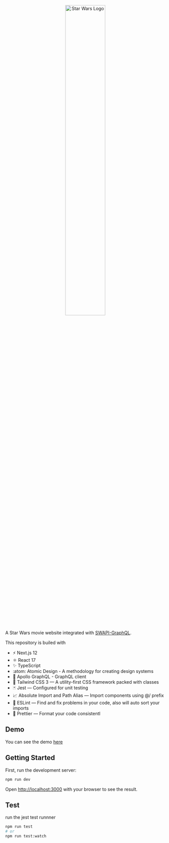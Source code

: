 <p align="center">
  <img src="https://user-images.githubusercontent.com/18480194/148758406-35b249a4-375a-41b7-b474-2d2d2198be99.png" alt="Star Wars Logo" style='width:50%'/>
</p>

A Star Wars movie website integrated with [SWAPI-GraphQL](https://github.com/graphql/swapi-graphql).

This repository is builed with

- ⚡️ Next.js 12
- ⚛️ React 17
- ✨ TypeScript
- :atom: Atomic Design - A methodology for creating design systems
- 🚀 Apollo GraphQL - GraphQL client
- 💨 Tailwind CSS 3 — A utility-first CSS framework packed with classes
- 🃏 Jest — Configured for unit testing
- 📈 Absolute Import and Path Alias — Import components using @/ prefix
- 📏 ESLint — Find and fix problems in your code, also will auto sort your imports
- 💖 Prettier — Format your code consistentl

## Demo

You can see the demo [here](https://star-wars-website-eight.vercel.app/)

## Getting Started

First, run the development server:

```bash
npm run dev
```

Open [http://localhost:3000](http://localhost:3000) with your browser to see the result.

## Test

run the jest test runnner

```bash
npm run test
# or
npm run test:watch
```
